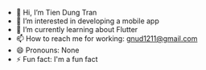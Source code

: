 - 👋 Hi, I’m Tien Dung Tran
- 👀 I’m interested in developing a mobile app 
- 🌱 I’m currently learning about Flutter
- 📫 How to reach me for working: gnud1211@gmail.com
- 😄 Pronouns: None
- ⚡ Fun fact: I'm a fun fact

<!---
trandung121-it/trandung121-it is a ✨ special ✨ repository because its `README.md` (this file) appears on your GitHub profile.
You can click the Preview link to take a look at your changes.
--->
